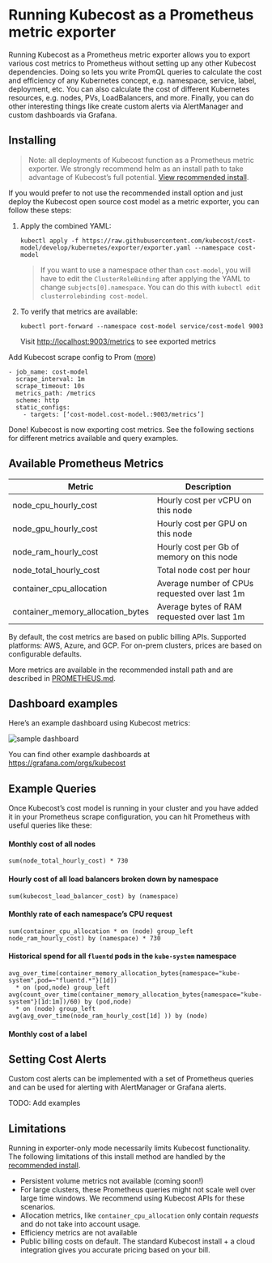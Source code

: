 # Running Kubecost as a Prometheus metric exporter

Running Kubecost as a Prometheus metric exporter allows you to export various cost metrics to Prometheus without setting up any other Kubecost dependencies. Doing so lets you write PromQL queries to calculate the cost and efficiency of any Kubernetes concept, e.g. namespace, service, label, deployment, etc. You can also calculate the cost of different Kubernetes resources, e.g. nodes, PVs, LoadBalancers, and more. Finally, you can do other interesting things like create custom alerts via AlertManager and custom dashboards via Grafana. 

## Installing

> Note: all deployments of Kubecost function as a Prometheus metric exporter. We strongly recommend helm as an install path to take advantage of Kubecost’s full potential. [View recommended install](http://docs.kubecost.com/install).

If you would prefer to not use the recommended install option and just deploy the Kubecost open source cost model as a metric exporter, you can follow these steps:


1. Apply the combined YAML:

    ```
    kubectl apply -f https://raw.githubusercontent.com/kubecost/cost-model/develop/kubernetes/exporter/exporter.yaml --namespace cost-model
    ```

    > If you want to use a namespace other than `cost-model`, you will have to edit the `ClusterRoleBinding` after applying the YAML to change `subjects[0].namespace`. You can do this with `kubectl edit clusterrolebinding cost-model`.

2. To verify that metrics are available:

    ```
    kubectl port-forward --namespace cost-model service/cost-model 9003
    ```

    Visit [http://localhost:9003/metrics](http://localhost:9003/metrics) to see exported metrics

Add Kubecost scrape config to Prom ([more](https://prometheus.io/docs/introduction/first_steps/#configuring-prometheus))
```
- job_name: cost-model
  scrape_interval: 1m
  scrape_timeout: 10s
  metrics_path: /metrics
  scheme: http
  static_configs:
    - targets: [‘cost-model.cost-model.:9003/metrics’]
```

Done! Kubecost is now exporting cost metrics. See the following sections for different metrics available and query examples.

## Available Prometheus Metrics 

| Metric       | Description                                                                                            |
| ------------ | ------------------------------------------------------------------------------------------------------ |
| node_cpu_hourly_cost | Hourly cost per vCPU on this node  |
| node_gpu_hourly_cost | Hourly cost per GPU on this node  |
| node_ram_hourly_cost   | Hourly cost per Gb of memory on this node                       |
| node_total_hourly_cost   | Total node cost per hour                       |
| container_cpu_allocation   | Average number of CPUs requested over last 1m                      |
| container_memory_allocation_bytes   | Average bytes of RAM requested over last 1m                 |


By default, the cost metrics are based on public billing APIs. Supported platforms: AWS, Azure, and GCP. For on-prem clusters, prices are based on configurable defaults. 

More metrics are available in the recommended install path and are described in [PROMETHEUS.md](PROMETHEUS.md).

## Dashboard examples

Here’s an example dashboard using Kubecost metrics: 

![sample dashboard](https://grafana.com/api/dashboards/8670/images/5480/image)

You can find other example dashboards at https://grafana.com/orgs/kubecost

## Example Queries

Once Kubecost’s cost model is running in your cluster and you have added it in your Prometheus scrape configuration, you can hit Prometheus with useful queries like these:

#### Monthly cost of all nodes

```
sum(node_total_hourly_cost) * 730
```

#### Hourly cost of all load balancers broken down by namespace

```
sum(kubecost_load_balancer_cost) by (namespace)
```

#### Monthly rate of each namespace’s CPU request

```
sum(container_cpu_allocation * on (node) group_left node_ram_hourly_cost) by (namespace) * 730
```

#### Historical spend for all `fluentd` pods in the `kube-system` namespace

```
avg_over_time(container_memory_allocation_bytes{namespace="kube-system",pod=~"fluentd.*"}[1d])
  * on (pod,node) group_left
avg(count_over_time(container_memory_allocation_bytes{namespace="kube-system"}[1d:1m])/60) by (pod,node)
  * on (node) group_left
avg(avg_over_time(node_ram_hourly_cost[1d] )) by (node)
```

#### Monthly cost of a label


## Setting Cost Alerts

Custom cost alerts can be implemented with a set of Prometheus queries and can be used for alerting with AlertManager or Grafana alerts.

TODO: Add examples

## Limitations

Running in exporter-only mode necessarily limits Kubecost functionality. The following limitations of this install method are handled by the [recommended install](http://docs.kubecost.com/install).

- Persistent volume metrics not available (coming soon!)
- For large clusters, these Prometheus queries might not scale well over large time windows. We recommend using Kubecost APIs for these scenarios.
- Allocation metrics, like `container_cpu_allocation` only contain _requests_ and do not take into account usage.
- Efficiency metrics are not available
- Public billing costs on default. The standard Kubecost install + a cloud integration gives you accurate pricing based on your bill. 



